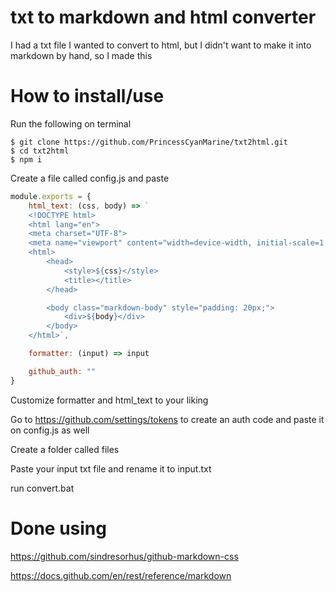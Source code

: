 # txt to markdown and html converter
I had a txt file I wanted to convert to html, but I didn't want to make it into markdown by hand, so I made this

# How to install/use
Run the following on terminal
```console
$ git clone https://github.com/PrincessCyanMarine/txt2html.git
$ cd txt2html
$ npm i
```

Create a file called config.js and paste
```javascript
module.exports = {
    html_text: (css, body) => `
    <!DOCTYPE html>
    <html lang="en">
    <meta charset="UTF-8">
    <meta name="viewport" content="width=device-width, initial-scale=1.0">
    <html>
        <head>
            <style>${css}</style>
            <title></title>
        </head>

        <body class="markdown-body" style="padding: 20px;">
            <div>${body}</div>
        </body>
    </html>`,

    formatter: (input) => input

    github_auth: ""
}
```

Customize formatter and html_text to your liking

Go to https://github.com/settings/tokens to create an auth code and paste it on config.js as well

Create a folder called files

Paste your input txt file and rename it to input.txt

run convert.bat


# Done using
https://github.com/sindresorhus/github-markdown-css

https://docs.github.com/en/rest/reference/markdown